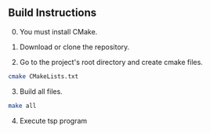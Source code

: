 ## Build Instructions

0. You must install CMake.

1. Download or clone the repository.

2. Go to the project's root directory and create cmake files.

```zsh
cmake CMakeLists.txt
```

3. Build all files.

```zsh
make all
```

4. Execute tsp program
